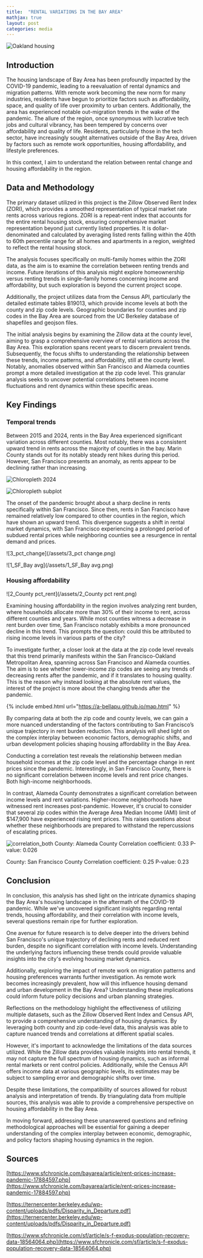 ```yaml
---
title:  "RENTAL VARIATIONS IN THE BAY AREA"
mathjax: true
layout: post
categories: media
---
```


![Oakland housing](https://www.essexapartmenthomes.com/-/media/Project/EssexPropertyTrust/Sites/EssexApartmentHomes/Blog/2020/2020-03-13-Oakland-Cultural-Hub-of-the-East-Bay/Oakland-Cultural-Hub-of-the-East-Bay-2-Downtown-Oakland.jpg)


## Introduction

The housing landscape of Bay Area has been profoundly impacted by the COVID-19 pandemic, leading to a reevaluation of rental dynamics and migration patterns. With remote work becoming the new norm for many industries, residents have begun to prioritize factors such as affordability, space, and quality of life over proximity to urban centers. Additionally, the area has experienced notable out-migration trends in the wake of the pandemic. The allure of the region, once synonymous with lucrative tech jobs and cultural vibrancy, has been tempered by concerns over affordability and quality of life. Residents, particularly those in the tech sector, have increasingly sought alternatives outside of the Bay Area, driven by factors such as remote work opportunities, housing affordability, and lifestyle preferences.

In this context, I aim to understand the relation between rental change and housing affordability in the region.


## Data and Methodology

The primary dataset utilized in this project is the Zillow Observed Rent Index (ZORI), which provides a smoothed representation of typical market rate rents across various regions. ZORI is a repeat-rent index that accounts for the entire rental housing stock, ensuring comprehensive market representation beyond just currently listed properties. It is dollar-denominated and calculated by averaging listed rents falling within the 40th to 60th percentile range for all homes and apartments in a region, weighted to reflect the rental housing stock.

The analysis focuses specifically on multi-family homes within the ZORI data, as the aim is to examine the correlation between renting trends and income. Future iterations of this analysis might explore homeownership versus renting trends in single-family homes concerning income and affordability, but such exploration is beyond the current project scope.

Additionally, the project utilizes data from the Census API, particularly the detailed estimate tables B19013, which provide income levels at both the county and zip code levels. Geographic boundaries for counties and zip codes in the Bay Area are sourced from the UC Berkeley database of shapefiles and geojson files.

The initial analysis begins by examining the Zillow data at the county level, aiming to grasp a comprehensive overview of rental variations across the Bay Area. This exploration spans recent years to discern prevalent trends. Subsequently, the focus shifts to understanding the relationship between these trends, income patterns, and affordability, still at the county level. Notably, anomalies observed within San Francisco and Alameda counties prompt a more detailed investigation at the zip code level. This granular analysis seeks to uncover potential correlations between income fluctuations and rent dynamics within these specific areas.



## Key Findings

### Temporal trends

Between 2015 and 2024, rents in the Bay Area experienced significant variation across different counties. Most notably, there was a consistent upward trend in rents across the majority of counties in the bay. Marin County stands out for its notably steady rent hikes during this period. However, San Francisco presents an anomaly, as rents appear to be declining rather than increasing.

![Chloropleth 2024](/assets/chloropleth_2024.png)


![Chloropleth subplot](/assets/chloropleth_subplots.png)


The onset of the pandemic brought about a sharp decline in rents specifically within San Francisco. Since then, rents in San Francisco have remained relatively low compared to other counties in the region, which have shown an upward trend. This divergence suggests a shift in rental market dynamics, with San Francisco experiencing a prolonged period of subdued rental prices while neighboring counties see a resurgence in rental demand and prices.

![3_pct_change](/assets/3_pct change.png)


![1_SF_Bay avg](/assets/1_SF_Bay avg.png)


### Housing affordability

![2_County pct_rent](/assets/2_County pct rent.png)


Examining housing affordability in the region involves analyzing rent burden, where households allocate more than 30% of their income to rent, across different counties and years. While most counties witness a decrease in rent burden over time, San Francisco notably exhibits a more pronounced decline in this trend. This prompts the question: could this be attributed to rising income levels in various parts of the city?

To investigate further, a closer look at the data at the zip code level reveals that this trend primarily manifests within the San Francisco-Oakland Metropolitan Area, spanning across San Francisco and Alameda counties. The aim is to see whether lower-income zip codes are seeing any trends of decreasing rents after the pandemic, and if it translates to housing quality. This is the reason why instead looking at the absolute rent values, the interest of the project is more about the changing trends after the pandemic.

{% include embed.html url="https://a-bellapu.github.io/map.html" %}

By comparing data at both the zip code and county levels, we can gain a more nuanced understanding of the factors contributing to San Francisco’s unique trajectory in rent burden reduction. This analysis will shed light on the complex interplay between economic factors, demographic shifts, and urban development policies shaping housing affordability in the Bay Area.

Conducting a correlation test reveals the relationship between median household incomes at the zip code level and the percentage change in rent prices since the pandemic. Interestingly, in San Francisco County, there is no significant correlation between income levels and rent price changes. Both high-income neighborhoods.

In contrast, Alameda County demonstrates a significant correlation between income levels and rent variations. Higher-income neighborhoods have witnessed rent increases post-pandemic. However, it's crucial to consider that several zip codes within the Average Area Median Income (AMI) limit of $147,900 have experienced rising rent prices. This raises questions about whether these neighborhoods are prepared to withstand the repercussions of escalating prices.

![correlation_both](/assets/correlation_both.png)
County: Alameda County
Correlation coefficient: 0.33
P-value: 0.026

County: San Francisco County
Correlation coefficient: 0.25
P-value: 0.23


## Conclusion
In conclusion, this analysis has shed light on the intricate dynamics shaping the Bay Area's housing landscape in the aftermath of the COVID-19 pandemic. While we've uncovered significant insights regarding rental trends, housing affordability, and their correlation with income levels, several questions remain ripe for further exploration.

One avenue for future research is to delve deeper into the drivers behind San Francisco's unique trajectory of declining rents and reduced rent burden, despite no significant correlation with income levels. Understanding the underlying factors influencing these trends could provide valuable insights into the city's evolving housing market dynamics.

Additionally, exploring the impact of remote work on migration patterns and housing preferences warrants further investigation. As remote work becomes increasingly prevalent, how will this influence housing demand and urban development in the Bay Area? Understanding these implications could inform future policy decisions and urban planning strategies.

Reflections on the methodology highlight the effectiveness of utilizing multiple datasets, such as the Zillow Observed Rent Index and Census API, to provide a comprehensive understanding of housing dynamics. By leveraging both county and zip code-level data, this analysis was able to capture nuanced trends and correlations at different spatial scales.

However, it's important to acknowledge the limitations of the data sources utilized. While the Zillow data provides valuable insights into rental trends, it may not capture the full spectrum of housing dynamics, such as informal rental markets or rent control policies. Additionally, while the Census API offers income data at various geographic levels, its estimates may be subject to sampling error and demographic shifts over time.

Despite these limitations, the compatibility of sources allowed for robust analysis and interpretation of trends. By triangulating data from multiple sources, this analysis was able to provide a comprehensive perspective on housing affordability in the Bay Area.

In moving forward, addressing these unanswered questions and refining methodological approaches will be essential for gaining a deeper understanding of the complex interplay between economic, demographic, and policy factors shaping housing dynamics in the region.


## Sources
[https://www.sfchronicle.com/bayarea/article/rent-prices-increase-pandemic-17884597.php](https://www.sfchronicle.com/bayarea/article/rent-prices-increase-pandemic-17884597.php)

[https://ternercenter.berkeley.edu/wp-content/uploads/pdfs/Disparity_in_Departure.pdf](https://ternercenter.berkeley.edu/wp-content/uploads/pdfs/Disparity_in_Departure.pdf)

[https://www.sfchronicle.com/sf/article/s-f-exodus-population-recovery-data-18564064.php](https://www.sfchronicle.com/sf/article/s-f-exodus-population-recovery-data-18564064.php)

